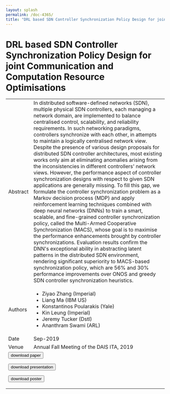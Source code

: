 ```yaml
---
layout: splash
permalink: /doc-4365/
title: "DRL based SDN Controller Synchronization Policy Design for joint Communication and Computation Resource Optimisations"
---
```


# DRL based SDN Controller Synchronization Policy Design for joint Communication and Computation Resource Optimisations

<table>
    <tbody>
    <tr>
        <td>Abstract</td>
        <td>In distributed software-defined networks (SDN), multiple physical SDN controllers, each managing a network domain, are implemented to balance centralised control, scalability, and reliability requirements. In such networking paradigms, controllers synchronize with each other, in attempts to maintain a logically centralised network view. Despite the presence of various design proposals for distributed SDN controller architectures, most existing works only aim at eliminating anomalies arising from the inconsistencies in different controllers' network views. However, the performance aspect of controller synchronization designs with respect to given SDN applications are generally missing. To fill this gap, we formulate the controller synchronization problem as a Markov decision process (MDP) and apply reinforcement learning techniques combined with deep neural networks (DNNs) to train a smart, scalable, and fine-grained controller synchronization policy, called the Multi-Armed Cooperative Synchronization (MACS), whose goal is to maximise the performance enhancements brought by controller synchronizations. Evaluation results confirm the DNN's exceptional ability in abstracting latent patterns in the distributed SDN environment, rendering significant superiority to MACS-based synchronization policy, which are 56% and 30% performance improvements over ONOS and greedy SDN controller synchronization heuristics.</td>
    </tr>
    <tr>
        <td>Authors</td>
        <td>
            <ul>
                <li>Ziyao Zhang (Imperial)</li>
                <li>Liang Ma (IBM US)</li>
                <li>Konstantinos Poularakis (Yale)</li>
                <li>Kin Leung (Imperial)</li>
                <li>Jeremy Tucker (Dstl)</li>
                <li>Ananthram Swami (ARL)</li>
            </ul>
        </td>
    </tr>
    <tr>
        <td>Date</td>
        <td>Sep-2019</td>
    </tr>
    <tr>
        <td>Venue</td>
        <td>Annual Fall Meeting of the DAIS ITA, 2019</td>
    </tr>
        <tr>
            <td colspan="2">
                <form method="get" action="https://dais-ita.org/sites/default/files/3945_paper.pdf">
                    <button type="submit">download paper</button>
                </form>
                <form method="get" action="https://dais-ita.org/sites/default/files/3945_slides.pdf">
                    <button type="submit">download presentation</button>
                </form>
                <form method="get" action="https://dais-ita.org/sites/default/files/3945_poster.pdf">
                    <button type="submit">download poster</button>
                </form>
            </td>
        </tr>
    </tbody>
</table>
